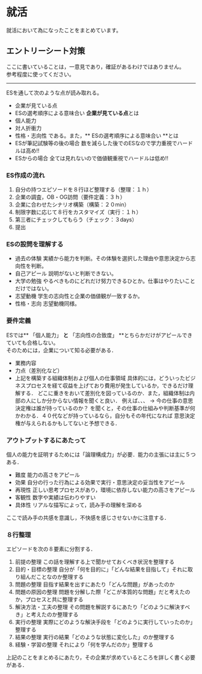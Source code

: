 # 就活
就活において為になったことをまとめています。

## エントリーシート対策
ここに書いていることは，一意見であり，確証があるわけではありません。  
参考程度に使ってください。
***
ESを通して次のような点が読み取れる。
- 企業が見ている点
- ESの選考順序による意味合い
**企業が見ている点**とは
- 個人能力
- 対人折衝力
- 性格・志向性
である。また，** ESの選考順序による意味合い **とは
- ESが筆記試験等の後の場合
  数を減らした後でのESなので学力重視でハードルは高め!!
- ESからの場合
  全ては見れないので価値観重視でハードルは低め!!

### ES作成の流れ
1. 自分の持つエピソードを８行ほど整理する（整理：１ｈ）
2. 企業の調査，OB・OG訪問（要件定義：３ｈ）
3. 企業に合わせたシナリオ構築（構築：２０min）
4. 制限字数に応じて８行をカスタマイズ（実行：１ｈ）
5. 第三者にチェックしてもらう（チェック：３days）
6. 提出

### ESの設問を理解する
- 過去の体験
  実績から能力を判断。その体験を選択した理由や意思決定から志向性を判断。
- 自己アピール
  説明がないと判断できない。
- 大学の勉強
  やるべきものにどれだけ努力できるひとか。仕事はやりたいことだけではない。
- 志望動機
  学生の志向性と企業の価値観が一致するか。
- 性格・志向
  志望動機同様。

### 要件定義
ESでは** 「個人能力」 **と** 「志向性の合致度」 **とちらかだけがアピールできていても合格しない。  
そのためには，企業について知る必要がある．
- 業務内容
- 力点（差別化など）
- 上記を構築する組織体制および個人の仕事領域
具体的には，どういったビジネスプロセスを経て収益を上げており費用が発生しているか，できるだけ理解する．
どこに重きをおいて差別化を図っているのか．また，組織体制は内部の人にしか分からない情報を聞くと良い．
例えば、、、
-> 今の仕事の意思決定権は誰が持っているのか？
を聞くと，その仕事の仕組みや判断基準が何かわかる．４０代などが持っているなら，自分もその年代になれば
意思決定権が与えられるかもしてないと予想できる．

### アウトプットするにあたって
個人の能力を証明するためには「論理構成力」が必要．能力の主張には主に５つある．
- 難度
  能力の高さをアピール
- 効果
  自分の行った行為による効果で実行・意思決定の妥当性をアピール
- 再現性
  正しい思考プロセスがあり，環境に依存しない能力の高さをアピール
- 客観性
  数字や実績は伝わりやすい
- 具体性
  リアルな描写によって，読み手の理解を深める

ここで読み手の共感を意識し，不快感を感じさせないかに注意する．

### ８行整理
エピソードを次の８要素に分割する．
1. 前提の整理
   この話を理解する上で聞かせておくべき状況を整理する
2. 目的・目標の整理
   自分が「何を目的に」「どんな結果を目指して」それに取り組んだことなのか整理する
3. 問題の整理
   目指す結果を出すにあたり「どんな問題」があったのか
4. 問題の原因の整理
   問題を分解した際「どこが本質的な問題」だと考えたのか，プロセスと共に整理する
5. 解決方法・工夫の整理
   その問題を解説するにあたり「どのように解決すべき」と考えたのか整理する
6. 実行の整理
   実際にどのような解決手段を「どのように実行していったのか」整理する
7. 結果の整理
   実行の結果「どのような状態に変化した」のか整理する
8. 経験・学習の整理
   それにより「何を学んだのか」整理する

上記のことをまとめるにあたり，その企業が求めているところを詳しく書く必要がある．
  
